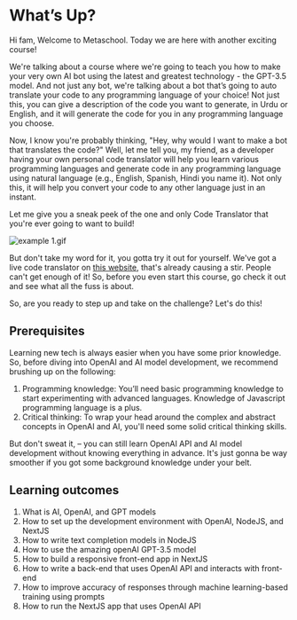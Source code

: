 # What’s Up?

Hi fam, Welcome to Metaschool. Today we are here with another exciting course!

We're talking about a course where we're going to teach you how to make your very own AI bot using the latest and greatest technology - the GPT-3.5 model. And not just any bot, we're talking about a bot that’s going to auto translate your code to any programming language of your choice! Not just this, you can give a description of the code you want to generate, in Urdu or English, and it will generate the code for you in any programming language you choose.

Now, I know you're probably thinking, "Hey, why would I want to make a bot that translates the code?" Well, let me tell you, my friend, as a developer having your own personal code translator will help you learn various programming languages and generate code in any programming language using natural language (e.g., English, Spanish, Hindi you name it). Not only this, it will help you convert your code to any other language just in an instant.

Let me give you a sneak peek of the one and only Code Translator that you're ever going to want to build!

![example 1.gif](https://github.com/0xmetaschool/Learning-Projects/blob/code-translator-course/Code%20Translator%20-%20Translate%20Your%20Code%20to%20Any%20Other%20/1.%20Ready%2C%20Set%2C%20Build!/What%E2%80%99s%20Up%20d9f71f7945774aa5bb014c1ea4566a75/example_1.gif)

But don't take my word for it, you gotta try it out for yourself. We've got a live code translator on [this website](https://main--mellow-granita-e0a938.netlify.app/), that's already causing a stir. People can't get enough of it! So, before you even start this course, go check it out and see what all the fuss is about.

So, are you ready to step up and take on the challenge? Let's do this! 

## **Prerequisites**

Learning new tech is always easier when you have some prior knowledge. So, before diving into OpenAI and AI model development, we recommend brushing up on the following:

1. Programming knowledge: You’ll need basic programming knowledge to start experimenting with advanced languages. Knowledge of Javascript programming language is a plus.
2. Critical thinking: To wrap your head around the complex and abstract concepts in OpenAI and AI, you'll need some solid critical thinking skills.

But don't sweat it, – you can still learn OpenAI API and AI model development without knowing everything in advance. It's just gonna be way smoother if you got some background knowledge under your belt. 

## **Learning outcomes**

1. What is AI, OpenAI, and GPT models
2. How to set up the development environment with OpenAI, NodeJS, and NextJS
3. How to write text completion models in NodeJS
4. How to use the amazing openAI GPT-3.5 model
5. How to build a responsive front-end app in NextJS
6. How to write a back-end that uses OpenAI API and interacts with front-end
7. How to improve accuracy of responses through machine learning-based training using prompts
8. How to run the NextJS app that uses OpenAI API
